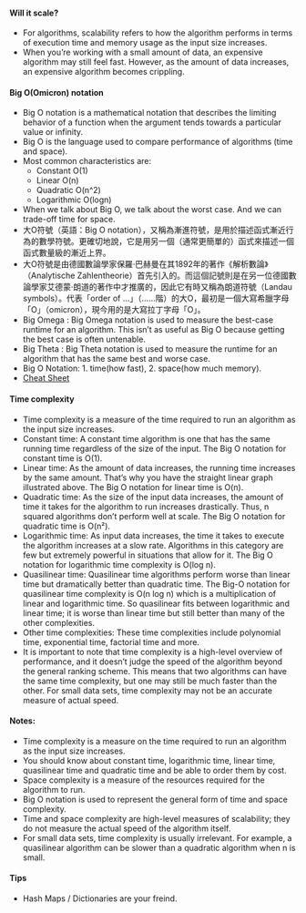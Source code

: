 #### Will it scale?
- For algorithms, scalability refers to how the algorithm performs in terms of execution time and memory usage as the input size increases.
- When you’re working with a small amount of data, an expensive algorithm may still feel fast. However, as the amount of data increases, an expensive algorithm becomes crippling. 


#### Big O(Omicron) notation 
- Big O notation is a mathematical notation that describes the limiting behavior of a function when the argument tends towards a particular value or infinity.
- Big O is the language used to compare performance of algorithms (time and space).
- Most common characteristics are:
  -  Constant O(1)
  -  Linear O(n)
  -  Quadratic O(n^2)
  -  Logarithmic O(logn)
- When we talk about Big O, we talk about the worst case. And we can trade-off time for space. 
- 大O符號（英語：Big O notation），又稱為漸進符號，是用於描述函式漸近行為的數學符號。更確切地說，它是用另一個（通常更簡單的）函式來描述一個函式數量級的漸近上界。
- 大O符號是由德國數論學家保羅·巴赫曼在其1892年的著作《解析數論》（Analytische Zahlentheorie）首先引入的。而這個記號則是在另一位德國數論學家艾德蒙·朗道的著作中才推廣的，因此它有時又稱為朗道符號（Landau symbols）。代表「order of ...」（……階）的大O，最初是一個大寫希臘字母「Ο」（omicron），現今用的是大寫拉丁字母「O」。
- Big Omega : Big Omega notation is used to measure the best-case runtime for an algorithm. This isn’t as useful as Big O because getting the best case is often untenable.
- Big Theta : Big Theta notation is used to measure the runtime for an algorithm that has the same best and worse case.
- Big O Notation: 1. time(how fast), 2. space(how much memory).
- [Cheat Sheet](https://www.bigocheatsheet.com)


#### Time complexity
- Time complexity is a measure of the time required to run an algorithm as the input size increases.
- Constant time: A constant time algorithm is one that has the same running time regardless of the size of the input. The Big O notation for constant time is O(1).
- Linear time: As the amount of data increases, the running time increases by the same amount. That’s why you have the straight linear graph illustrated above. The Big O notation for linear time is O(n).
- Quadratic time: As the size of the input data increases, the amount of time it takes for the algorithm to run increases drastically. Thus, n squared algorithms don’t perform well at scale. The Big O notation for quadratic time is O(n²).
- Logarithmic time: As input data increases, the time it takes to execute the algorithm increases at a slow rate. Algorithms in this category are few but extremely powerful in situations that allow for it. The Big O notation for logarithmic time complexity is O(log n).
- Quasilinear time: Quasilinear time algorithms perform worse than linear time but dramatically better than quadratic time. The Big-O notation for quasilinear time complexity is O(n log n) which is a multiplication of linear and logarithmic time. So quasilinear fits between logarithmic and linear time; it is worse than linear time but still better than many of the other complexities.
- Other time complexities: These time complexities include polynomial time, exponential time, factorial time and more.
- It is important to note that time complexity is a high-level overview of performance, and it doesn’t judge the speed of the algorithm beyond the general ranking scheme. This means that two algorithms can have the same time complexity, but one may still be much faster than the other. For small data sets, time complexity may not be an accurate measure of actual speed.

#### Notes: 
- Time complexity is a measure on the time required to run an algorithm as the input size increases.
- You should know about constant time, logarithmic time, linear time, quasilinear time and quadratic time and be able to order them by cost.
- Space complexity is a measure of the resources required for the algorithm to run.
- Big O notation is used to represent the general form of time and space complexity.
- Time and space complexity are high-level measures of scalability; they do not measure the actual speed of the algorithm itself.
- For small data sets, time complexity is usually irrelevant. For example, a quasilinear algorithm can be slower than a quadratic algorithm when n is small.

#### Tips
- Hash Maps / Dictionaries are your freind.

